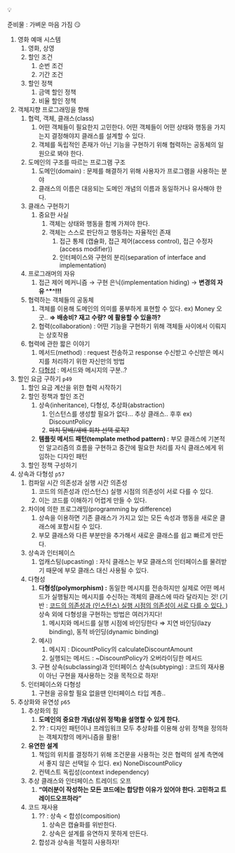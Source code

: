 <aside>
💡

준비물 : 가벼운 마음 가짐 😏

</aside>

1. 영화 예매 시스템
    1. 영화, 상영
    2. 할인 조건
        1. 순번 조건
        2. 기간 조건
    3. 할인 정책
        1. 금액 할인 정책
        2. 비율 할인 정책
2. 객체지향 프로그래밍을 향해
    1. 협력, 객체, 클래스(class)
        1. 어떤 객체들이 필요한지 고민한다. 어떤 객체들이 어떤 상태와 행동을 가지는지 결정해야지 클래스를 설계할 수 있다.
        2. 객체를 독립적인 존재가 아닌 기능을 구현하기 위해 협력하는 공동체의 일원으로 봐야 한다.
    2. 도메인의 구조를 따르는 프로그램 구조
        1. 도메인(domain) : 문제를 해결하기 위해 사용자가 프로그램을 사용하는 분야
        2. 클래스의 이름은 대응되는 도메인 개념의 이름과 동일하거나 유사해야 한다.
    3. 클래스 구현하기
        1. 중요한 사실
            1. 객체는 상태와 행동을 함께 가져야 한다.
            2. 객체는 스스로 판단하고 행동하는 자율적인 존재
                1. 접근 통제 (캡슐화, 접근 제어(access control), 접근 수정자(access modifier))
                2. 인터페이스와 구현의 분리(separation of interface and implementation)
    4. 프로그래머의 자유
        1. 접근 제어 메커니즘 → 구현 은닉(implementation hiding) → **변경의 자유 ^*^!!!**
    5. 협력하는 객체들의 공동체
        1. 객체를 이용해 도메인의 의미를 풍부하게 표현할 수 있다. ex) Money 오 굿.. **⇒ 배송비? 재고 수량? 에 활용할 수 있을까?**
        2. 협력(collaboration) : 어떤 기능을 구현하기 위해 객체들 사이에서 이뤄지는 상호작용
    6. 협력에 관한 짧은 이야기
        1. 메서드(method) : request 전송하고 response 수신받고 수신받은 메시지를 처리하기 위한 자신만의 방법
        2. [다형성](https://www.notion.so/2-1753dd4dd5b180619a3cdb736f5831f6?pvs=21) : 메서드와 메시지의 구분..?
3. 할인 요금 구하기 `p49`
    1. 할인 요금 계산을 위한 협력 시작하기
    2. 할인 정책과 할인 조건
        1. 상속(inheritance), 다형성, 추상화(abstraction)
            1. 인스턴스를 생성할 필요가 없다… 추상 클래스.. 후후 ex) DiscountPolicy
            2. ~~마치 당배/새배 회차 선택 로직?~~
        2. **템플릿 메서드 패턴(template method pattern) :** 부모 클래스에 기본적인 알고리즘의 흐름을 구현하고 중간에 필요한 처리를 자식 클래스에게 위임하는 디자인 패턴
    3. 할인 정책 구성하기
4. 상속과 다형성 `p57`
    1. 컴파일 시간 의존성과 실행 시간 의존성
        1. 코드의 의존성과 (인스턴스) 실행 시점의 의존성이 서로 다를 수 있다.
        2. 이는 코드를 이해하기 어렵게 만들 수 있다.
    2. 차이에 의한 프로그래밍(programming by difference)
        1. 상속을 이용하면 기존 클래스가 가지고 있는 모든 속성과 행동을 새로운 클래스에 포함시킬 수 있다.
        2. 부모 클래스와 다른 부분만을 추가해서 새로운 클래스를 쉽고 빠르게 만든다.
    3. 상속과 인터페이스
        1. 업캐스팅(upcasting) : 자식 클래스는 부모 클래스의 인터페이스를 물려받기 때문에 부모 클래스 대신 사용될 수 있다.
    4. 다형성
        1. **다형성(polymorphism) :** 동일한 메시지를 전송하지만 실제로 어떤 메서드가 실행될지는 메시지를 수신하는 객체의 클래스에 따라 달라지는 것! (기반 : [코드의 의존성과 (인스턴스) 실행 시점의 의존성이 서로 다를 수 있다. ](https://www.notion.so/1773dd4dd5b180a6a2c8ccc237a77424?pvs=21)) 상속 외에 다형성을 구현하는 방법은 여러가지다!
            1. 메시지와 메서드를 실행 시점에 바인딩한다 ⇒ 지연 바인딩(lazy binding),  동적 바인딩(dynamic binding)
        2. 예시)
            1. 메시지 : DicountPolicy의 calculateDiscountAmount
            2. 실행되는 메서드 : ~DiscountPolicy가 오버라이딩한 메서드
        3. 구현 상속(subclassing)과 인터페이스 상속(subtyping) : 코드의 재사용이 아닌 구현을 재사용하는 것을 목적으로 하자!
    5. 인터페이스와 다형성
        1. 구현을 공유할 필요 없을땐 인터페이스 타입 계층..
5. 추상화와 유연성 `p65`
    1. 추상화의 힘
        1. **도메인의 중요한 개념(상위 정책)을 설명할 수 있게 한다.**
        2. ?? : 디자인 패턴이나 프레임워크 모두 추상화를 이용해 상위 정책을 정의하는 객체지향의 메커니즘을 활용!
    2. **유연한 설계**
        1. 책임의 위치를 결정하기 위해 조건문을 사용하는 것은 협력의 설계 측면에서 좋지 않은 선택일 수 있다. ex) NoneDiscountPolicy
        2. 컨텍스트 독립성(context independency)
    3. 추상 클래스와 인터페이스 트레이드 오프
        1. **“여러분이 작성하는 모든 코드에는 합당한 이유가 있어야 한다. 고민하고 트레이드오프하라”**
    4. 코드 재사용
        1. ?? : 상속 < 합성(composition)
            1. 상속은 캡슐화를 위반한다.
            2. 상속은 설계를 유연하지 못하게 만든다.
        2. 합성과 상속을 적절히 사용하자!